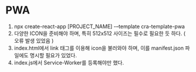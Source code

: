 # PWA
1. npx create-react-app [PROJECT_NAME] -–template cra-template-pwa 
2. 다양한 ICON을 준비해야 하며, 특히 512x512 사이즈는 필수로 필요한 듯 하다. ( 오류 발생 있었음 ) 
3. index.html에서 link 태그를 이용해 icon을 불러와야 하며, 이를 manifest.json 파일에도 명시할 필요가 있었다.
4. index.js에서 Service-Worker를 등록해야만 했다.
